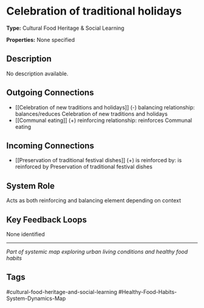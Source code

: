 # Celebration of traditional holidays

**Type:** Cultural Food Heritage & Social Learning

**Properties:** None specified

## Description
No description available.

## Outgoing Connections
- [[Celebration of new traditions and holidays]] (-) balancing relationship: balances/reduces Celebration of new traditions and holidays
- [[Communal eating]] (+) reinforcing relationship: reinforces Communal eating

## Incoming Connections
- [[Preservation of traditional festival dishes]] (+) is reinforced by: is reinforced by Preservation of traditional festival dishes

## System Role
Acts as both reinforcing and balancing element depending on context

## Key Feedback Loops
None identified

---
*Part of systemic map exploring urban living conditions and healthy food habits*

## Tags
#cultural-food-heritage-and-social-learning #Healthy-Food-Habits-System-Dynamics-Map
